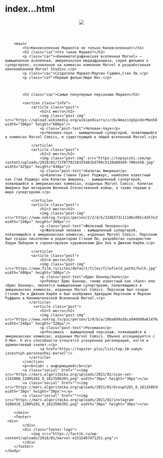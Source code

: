 # index...html
<html>
    <head>
        <title>Marvel</title>
        <link rel="stylesheet" href="style.css">
    </head>
    <body>
        <header>
            <img class="logo" src="https://factik.ru/wp-content/uploads/2018/01/marvel-e1515407471251.png">
        </header>
  
        <main>
            <h1>Киновселенная Марвел(и не только Киновселенная)</h1>
            <h2 class="cat">Что такое Марвел?</h2>
            <p class="car">«Кинематографическая вселенная Marvel» — вымышленная вселенная, американская медиафраншиза, серия фильмов о супергероях, основанная на комиксах компании Marvel и разработанная кинокомпанией Marvel Studios.</p>
            <p class="cac">Cоздатели Марвел:Мартин Гудмен,Стен Ли.</p>
            <p class="caf">Первый фильм:Люди Икс.</p>
            

          
            <h2 class="cas">Самые популярные персонажи Марвел</h2>

            <section class="info">
                <article class="post">
                    <h2>1 место</h2>
                    <img class="post-img" src="https://upload.wikimedia.org/wikipedia/ru/c/cb/AmazingSpiderMan50.jpg" width="396px" height="600px"/>
                    <p class="post-text">Человек-паук</p>
                    <p>Человек-паук - вымышленный супергерой, появляющийся в комиксах Marvel Comics, и существующий в общей вселенной Marvel.</p>
                    
                </article>
                <article class="post">
                    <h2>2 место</h2>
                    <img class="post-img" src="https://topspiski.com/wp-content/uploads/2018/02/72f8778216155481bd799c5120a894d9-700x438.jpg" width="425px" height="438px"/>
                    <p class="post-text">Капитан Америка</p>
                    <p>Капитан Стивен Грант Роджерс, наиболее известный как Стив Роджерс или Капитан Америка, - вымышленный супергерой, появившийся в американских комиксах, изданных Marvel Comics. Капитан Америка был ветераном Великой Отечественной войны, а также первым в мире супергероем.</p>
                    
                </article>
                <article class="post">
                    <h2>3 место</h2>
                    <img class="post-img" src="https://www.vokrug.tv/pic/person/2/2/d/b/22db573c1118bc091c4267e15258d8ce.jpeg" width="240px" height="360px"/>
                    <p class="post-text">Железный Человек</p>
                    <p>Железный человек - вымышленный супергерой, появляющийся в американских комиксах, изданных Marvel Comics. Персонаж был создан писателем и редактором Стэном Ли, разработан сценаристом Ларри Либером и спроектирован художниками Дон Хек и Джеком Кирби.</p>
                    
                </article>
                <article class="post">
                    <h2>4 место</h2>
                    <img class="post-img" src="https://www.film.ru/sites/default/files/filefield_paths/hulk.jpg" width="400px" height="300px"/>
                    <p class="post-text">Брюс Беннер/Халк</p>
                    <p>Роберт Брюс Баннер, также известный как «Халк» или «Брюс Баннер», является вымышленным супергероем, появляющимся в американских комиксах, изданных Marvel Comics. Персонаж был создан Стэном Ли и Джеком Кирби и был изображен Эдвардом Нортоном и Марком Руффало в Кинематической Вселенной Marvel.</p>
               </article>
                 <article class="post">
                    <h2>5 место</h2>
                    <img class="post-img" src="https://www.vokrug.tv/pic/person/1/0/b/a/10ba699a3bca946690a61476ad7a5a32.jpeg" width="240px" height="320px"/>
                    <p class="post-text">Росомаха</p>
                    <p>Росомаха - вымышленный персонаж, появившийся в американских комиксах, изданных Marvel Comics. Обычно ассоциируется с X-Men. К его способности относятся ускоренная регенерация, когти и адамантиевый скелет.</p>
                    <a href="https://topster.plus/list/top-10-samyh-izvestnyh-personazhei-marvel"/>
               </article>
            </section>
            <p><b>Сайт с информацией</b></p>
            <a class="social" href=""><img src="https://mars.algoritmika.org/uploads/2021/02/icon-set-1142000_1280%201_0_1613586391.png" width="30px" height="30px"></a>
            <a class="social" href=""><img src="https://mars.algoritmika.org/uploads/2021/02/Group%201_0_1613586391.png" width="30px" height="30px"></a>
            <a class="social" href=""><img src="https://mars.algoritmika.org/uploads/2021/02/instagram-3288419_1280%201_0_1613586391.png" width="30px" height="30px"></a>
            
        </main>
        <footer>
     <div>
            </div>
            <div class="footer-logo">
                <img src="https://factik.ru/wp-content/uploads/2018/01/marvel-e1515407471251.png"/>
            </div>
        </footer>
    </body>
</html>
